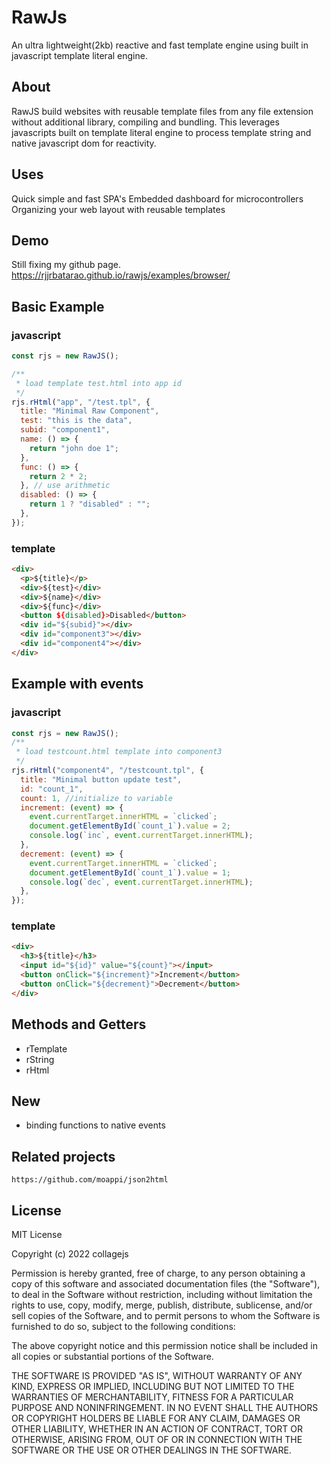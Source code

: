 # RawJs
An ultra lightweight(2kb) reactive and fast template engine using built in javascript template literal engine.

## About
RawJS build websites with reusable template files from any file extension without additional library, compiling and bundling. This leverages javascripts built on template literal engine to process template string and native javascript dom for reactivity.

## Uses
Quick simple and fast SPA's
Embedded dashboard for microcontrollers
Organizing your web layout with reusable templates

## Demo
Still fixing my github page.
https://rjjrbatarao.github.io/rawjs/examples/browser/

## Basic Example
### javascript
```javascript
const rjs = new RawJS();

/**
 * load template test.html into app id
 */
rjs.rHtml("app", "/test.tpl", {
  title: "Minimal Raw Component",
  test: "this is the data",
  subid: "component1",
  name: () => {
    return "john doe 1";
  },
  func: () => {
    return 2 * 2;
  }, // use arithmetic
  disabled: () => {
    return 1 ? "disabled" : "";
  },
});

```
### template
```html
<div>
  <p>${title}</p>
  <div>${test}</div>
  <div>${name}</div>
  <div>${func}</div>
  <button ${disabled}>Disabled</button>
  <div id="${subid}"></div>
  <div id="component3"></div>
  <div id="component4"></div>
</div>

```
## Example with events
### javascript
```javascript
const rjs = new RawJS();
/**
 * load testcount.html template into component3
 */
rjs.rHtml("component4", "/testcount.tpl", {
  title: "Minimal button update test",
  id: "count_1",
  count: 1, //initialize to variable
  increment: (event) => {
    event.currentTarget.innerHTML = `clicked`;
    document.getElementById(`count_1`).value = 2;
    console.log(`inc`, event.currentTarget.innerHTML);
  },
  decrement: (event) => {
    event.currentTarget.innerHTML = `clicked`;
    document.getElementById(`count_1`).value = 1;
    console.log(`dec`, event.currentTarget.innerHTML);
  },
});
```
### template
```html
<div>
  <h3>${title}</h3>
  <input id="${id}" value="${count}"></input>
  <button onClick="${increment}">Increment</button>
  <button onClick="${decrement}">Decrement</button>
</div>

```
## Methods and Getters
* rTemplate
* rString
* rHtml

## New
* binding functions to native events

## Related projects
```
https://github.com/moappi/json2html
```

## License
MIT License

Copyright (c) 2022 collagejs

Permission is hereby granted, free of charge, to any person obtaining a copy
of this software and associated documentation files (the "Software"), to deal
in the Software without restriction, including without limitation the rights
to use, copy, modify, merge, publish, distribute, sublicense, and/or sell
copies of the Software, and to permit persons to whom the Software is
furnished to do so, subject to the following conditions:

The above copyright notice and this permission notice shall be included in all
copies or substantial portions of the Software.

THE SOFTWARE IS PROVIDED "AS IS", WITHOUT WARRANTY OF ANY KIND, EXPRESS OR
IMPLIED, INCLUDING BUT NOT LIMITED TO THE WARRANTIES OF MERCHANTABILITY,
FITNESS FOR A PARTICULAR PURPOSE AND NONINFRINGEMENT. IN NO EVENT SHALL THE
AUTHORS OR COPYRIGHT HOLDERS BE LIABLE FOR ANY CLAIM, DAMAGES OR OTHER
LIABILITY, WHETHER IN AN ACTION OF CONTRACT, TORT OR OTHERWISE, ARISING FROM,
OUT OF OR IN CONNECTION WITH THE SOFTWARE OR THE USE OR OTHER DEALINGS IN THE
SOFTWARE.
